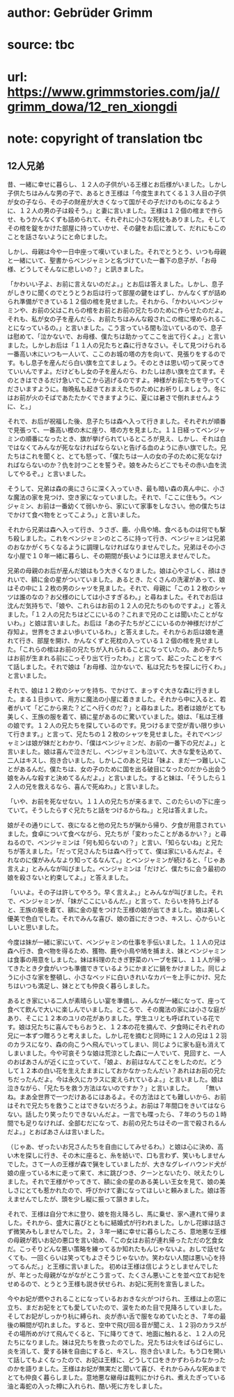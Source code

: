 # author: Gebrüder Grimm
# source: tbc
# url: https://www.grimmstories.com/ja//grimm_dowa/12_ren_xiongdi
# note: copyright of translation tbc

## 12人兄弟 

昔、一緒に幸せに暮らし、１２人の子供がいる王様とお后様がいました。しかし子供たちはみんな男の子で、あるとき王様は「今度生まれてくる１３人目の子供が女の子なら、その子の財産が大きくなって国がその子だけのものになるように、１２人の男の子は殺そう。」と妻に言いました。王様は１２個の棺まで作らせ、もうかんなくずも詰められて、それぞれに小さな死枕もありました。そしてその棺を錠をかけた部屋に持っていかせ、その鍵をお后に渡して、だれにもこのことを話さないようにと命じました。

しかし、母親は今や一日中座って嘆いていました。それでとうとう、いつも母親と一緒にいて、聖書からベンジャミンと名づけていた一番下の息子が、「お母様、どうしてそんなに悲しいの？」と訊きました。

「かわいい子よ、お前に言えないのだよ。」とお后は答えました。しかし、息子がしきりに聞くのでとうとうお后は行って部屋の鍵をはずし、かんなくずが詰められ準備ができている１２個の棺を見せました。それから、「かわいいベンジャミンや、お前の父はこれらの棺をお前とお前の兄たちのために作らせたのだよ。それも、私が女の子を産んだら、お前たちはみんな殺されこの棺に埋められることになっているの。」と言いました。こう言っている間も泣いているので、息子は慰めて、「泣かないで、お母様、僕たちは助かってここを出て行くよ。」と言いました。しかしお后は「１１人の兄たちと森に行きなさい。そして見つけられる一番高い木にいつも一人いて、ここのお城の塔の方を向いて、見張りをするのです。もし息子を産んだら白い旗を立てましょう。そのときは思い切って戻ってきていいんですよ。だけどもし女の子を産んだら、わたしは赤い旗を立てます。そのときはできるだけ急いでここから逃げるのですよ。神様がお前たちを守ってくださいますように。毎晩私も起きておまえたちのためにお祈りしましょう。冬にはお前が火のそばであたたかくできますように、夏には暑さで倒れませんように、と。」

それで、お后が祝福した後、息子たちは森へ入って行きました。それぞれが順番で見張って、一番高い樫の木に座り、塔の方を見ました。１１日経ってベンジャミンの順番になったとき、旗が挙げられているところが見え、しかし、それは白ではなくてみんなが死ななければならないと告げる血のように赤い旗でした。兄たちはこれを聞くと、とても怒って、「僕たちは一人の女の子のために死ななければならないのか？仇を討つことを誓うぞ。娘をみたらどこでもその赤い血を流してやるぞ。」と言いました。

そうして、兄弟は森の奥にさらに深く入っていき、最も暗い森の真ん中に、小さな魔法の家を見つけ、空き家になっていました。それで、「ここに住もう。ベンジャミン、お前は一番幼くて弱いから、家にいて家事をしなさい。他の僕たちはでかけて食べ物をとってこよう。」と言いました。

それから兄弟は森へ入って行き、うさぎ、鹿、小鳥や鳩、食べるものは何でも撃ち殺しました。これをベンジャミンのところに持って行き、ベンジャミンは兄弟のおなかがくちくなるように調理しなければなりませんでした。兄弟はその小さな小屋で１０年一緒に暮らし、その期間が長いようには思えませんでした。

兄弟の母親のお后が産んだ娘はもう大きくなりました。娘は心やさしく、顔はきれいで、額に金の星がついていました。あるとき、たくさんの洗濯があって、娘はその中に１２枚の男のシャツを見ました。それで、母親に「この１２枚のシャツは誰のなの？お父様のにしては小さすぎるわ。」と尋ねました。それでお后は沈んだ気持ちで、「娘や、これらはお前の１２人の兄たちのものですよ。」と答えました。「１２人の兄たちはどこにいるの？これまで兄のことは聞いたことがないわ。」と娘は言いました。お后は「あの子たちがどこにいるのか神様だけがご存知よ。世界をさまよい歩いているわ。」と答えました。それからお后は娘を連れて行き、部屋を開け、かんなくずと死枕の入っている１２個の棺を見せました。「これらの棺はお前の兄たちが入れられることになっていたの。あの子たちはお前が生まれる前にこっそり出て行ったわ。」と言って、起こったことをすべて話しました。それで娘は「お母様、泣かないで、私は兄たちを探しに行くわ。」と言いました。

それで、娘は１２枚のシャツを持ち、でかけて、まっすぐ大きな森に行きました。まる１日歩いて、用方に魔法の小屋に着きました。それから中に入ると、若者がいて「どこから来た？どこへ行くのだ？」と尋ねました。若者は娘がとても美しく、王族の服を着て、額に星があるのに驚いていました。娘は、「私は王様の娘です。１２人の兄たちを探しているのです。見つけるまで空が青い限り歩いて行きます。」と言って、兄たちの１２枚のシャツを見せました。それでベンジャミンは娘が妹だとわかり、「僕はベンジャミンだ、お前の一番下の兄だよ。」と言いました。娘は喜んで泣きだし、ベンジャミンも泣いて、大きな愛を込めて、二人はキスし、抱き合いました。しかしこのあと兄は「妹よ、まだ一つ難しいことがあるんだ。僕たちは、女の子のために国を出る破目になったのだから出会う娘をみんな殺すと決めてるんだよ。」と言いました。すると妹は、「そうしたら１２人の兄を救えるなら、喜んで死ぬわ。」と言いました。

「いや、お前を死なせない。１１人の兄たちが来るまで、このたらいの下に座っていて。そうしたらすぐ兄たちと話をつけるからね。」と兄は答えました。

娘がその通りにして、夜になると他の兄たちが猟から帰り、夕食が用意されていました。食卓について食べながら、兄たちが「変わったことがあるかい？」と尋ねるので、ベンジャミンは「何も知らないの？」と言い、「知らないね」と兄たちが答えました。「だって兄さんたちは森へ行ってて、僕は家にいるんだよ。それなのに僕がみんなより知ってるなんて。」とベンジャミンが続けると、「じゃあ言えよ」とみんなが叫びました。ベンジャミンは「だけど、僕たちに会う最初の娘を殺さないと約束してよ。」と答えました。

「いいよ。その子は許してやろう。早く言えよ。」とみんなが叫びました。それで、ベンジャミンが、「妹がここにいるんだ。」と言って、たらいを持ち上げると、王族の服を着て、額に金の星をつけた王様の娘が出てきました。娘は美しく優美で色白でした。それでみんな喜び、娘の首にだきつき、キスし、心からいとしいと思いました。

今度は妹が一緒に家にいて、ベンジャミンの仕事を手伝いました。１１人の兄は森へ行き、食べ物を得るため、獲物、鹿や小鳥や鳩を捕まえ、妹とベンジャミンは食事の用意をしました。妹は料理のたきぎ野菜のハーブを探し、１１人が帰ってきたとき夕食がいつも準備できているようにかまどに鍋をかけました。同じように小さな家を整頓し、小さなベッドに白いきれいなカバーを上手にかけ、兄たちはいつも満足し、妹ととても仲良く暮らしました。

あるとき家にいる二人が素晴らしい宴を準備し、みんなが一緒になって、座って食べて飲んで大いに楽しんでいました。ところで、その魔法の家には小さな庭があり、そこに１２本のユリの花がありました。学生ユリとも呼ばれている花です。娘は兄たちに喜んでもらおうと、１２本の花を摘んで、夕食時にそれぞれの兄に一本ずつ贈ろうと考えました。しかし花を摘むと同時に１２人の兄は１２羽のカラスになり、森の向こうへ飛んでいってしまい、同じように家も庭も消えてしまいました。今や可哀そうな娘は荒涼とした森に一人でいて、見回すと、一人のおばあさんが近くに立っていて、「娘よ、お前はなんてことをしたのだ。どうして１２本の白い花を生えたままにしておかなかったんだい？あれはお前の兄たちだったんだよ。今は永久にカラスに変えられているよ。」と言いました。娘は泣きながら、「兄たちを救う方法はないのですか？」と言いました。
　
「無いね。まあ全世界で一つだけあるにはあるよ。その方法はとても難しいから、お前はそれで兄たちを救うことはできないだろうよ。お前は７年間口をきいてはならない。話したり笑ったりできないんだよ。一言でも喋ったら、７年のうちの１時間でも足りなければ、全部むだになって、お前の兄たちはその一言で殺されるんだよ。」とおばあさんは言いました。

（じゃあ、ぜったいお兄さんたちを自由にしてみせるわ。）と娘は心に決め、高い木を探しに行き、その木に座ると、糸を紡いで、口も言わず、笑いもしませんでした。さて一人の王様が森で猟をしていましたが、大きなグレイハウンド犬が娘の座っている木に走って来て、木に跳びつき、クーンとないたり、吠えたりしました。それで王様がやってきて、額に金の星のある美しい王女を見て、娘の美しさにとても惹かれたので、呼びかけて妻になってほしいと頼みました。娘は答えませんでしたが、頭を少し縦に振って頷きました。

それで、王様は自分で木に登り、娘を抱え降ろし、馬に乗せ、家へ連れて帰りました。それから、盛大に喜びとともに結婚式が行われました。しかし花嫁は話さず微笑みもしませんでした。２，３年一緒に幸せに暮らしたころ、意地悪な王様の母親が若いお妃の悪口を言い始め、「この女はお前が連れ帰ったただの乞食女だ。こっそりどんな悪い策略を練ってるか知れたもんじゃないよ。おしで話せなくても、一回くらいは笑ってもよさそうじゃないか。笑わない人間は悪い心を持ってるんだ。」と王様に言いました。
初めは王様は信じようとしませんでしたが、年とった母親がながながとこう言って、たくさん悪いことを並べ立てお妃をせめるので、とうとう王様も説き伏せられ、お妃に死刑を宣告しました。

今やお妃が燃やされることになっているおおきな火がつけられ、王様は上の窓に立ち、まだお妃をとても愛していたので、涙をためた目で見降ろしていました。そしてお妃がしっかり杭に縛られ、炎が赤い舌で服をなめていたとき、７年の最後の瞬間が切れました。すると、空中で飛び回る音が聞こえ、１２羽のカラスがその場所めがけて飛んでくると、下に降りてきて、地面に触れると、１２人の兄たちになりました。妹は兄たちを救ったのでした。兄たちは火をばらばらにし、炎を消して、愛する妹を自由にすると、キスし、抱き合いました。もう口を開いて話してもよくなったので、お妃は王様に、どうして口をきかずわらわなかったのかを語りました。王様はお妃が無実だと聞いて喜び、それからみんな死ぬまでとても仲良く暮らしました。意地悪な継母は裁判にかけられ、煮えたぎっている油と毒蛇の入った樽に入れられ、酷い死に方をしました。
